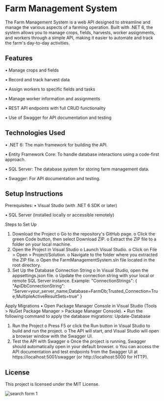 # Farm Management System
The Farm Management System is a web API designed to streamline and manage the various aspects of a farming operation. Built with .NET 6, the system allows you to manage crops, fields, harvests, worker assignments, and workers through a simple API, making it easier to automate and track the farm's day-to-day activities.

## Features
•	Manage crops and fields

•	Record and track harvest data

•	Assign workers to specific fields and tasks

•	Manage worker information and assignments

•	REST API endpoints with full CRUD functionality

•	Use of Swagger for API documentation and testing



## Technologies Used
•	.NET 6: The main framework for building the API.

•	Entity Framework Core: To handle database interactions using a code-first approach.

•	SQL Server: The database system for storing farm management data.

•	Swagger: For API documentation and testing.


## Setup Instructions
Prerequisites:
•	Visual Studio (with .NET 6 SDK or later)

•	SQL Server (installed locally or accessible remotely)

Steps to Set Up

1.	Download the Project
o	Go to the repository's GitHub page.
o	Click the green Code button, then select Download ZIP.
o	Extract the ZIP file to a folder on your local machine.
2.	Open the Project in Visual Studio
o	Launch Visual Studio.
o	Click on File > Open > Project/Solution.
o	Navigate to the folder where you extracted the ZIP file.
o	Open the FarmManagementSystem.sln file located in the root directory.
3.	Set Up the Database Connection String
o	In Visual Studio, open the appsettings.json file.
o	Update the connection string with your local or remote SQL Server instance.
Example:
"ConnectionStrings": {
  "ApiDbConnectionString": "Server=your_server_name;Database=FarmDb;Trusted_Connection=True;MultipleActiveResultSets=true"
}

Apply Migrations
•	Open Package Manager Console in Visual Studio (Tools > NuGet Package Manager > Package Manager Console).
•	Run the following command to apply the database migrations:
Update-Database
1.	Run the Project
o	Press F5 or click the Run button in Visual Studio to build and run the project.
o	The API will start, and Visual Studio will open a browser window with the Swagger UI.
2.	Test the API with Swagger
o	Once the project is running, Swagger should automatically open in your default browser.
o	You can access the API documentation and test endpoints from the Swagger UI at https://localhost:5001/swagger (or http://localhost:5000 for HTTP).



## License
This project is licensed under the MIT License.


![search form 1](<Yugioh_MVC/Images/Form_1.png>)
